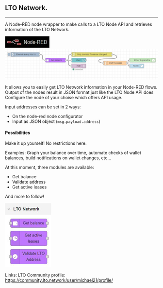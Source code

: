 ## LTO Network.
---
A Node-RED node wrapper to make calls to a LTO Node API and retrieves information of the LTO Network.

<img src="https://raw.githubusercontent.com/justmvg/node-red-contrib-lto-network/master/readme/node-red.jpg" />
<img src="https://raw.githubusercontent.com/justmvg/node-red-contrib-lto-network/master/readme/2.jpg" />

It allows you to easily get LTO Network information in your Node-RED flows. Output of the nodes result in JSON format just like the LTO Node API does
Configure the node of your choise which offers API usage.

Input addresses can be set in 2 ways:
- On the node-red node configurator
- Input as JSON object (`msg.payload.address`)

#### Possibilities
Make it up yourself! No restrictions here.

Examples: 
Graph your balance over time, automate checks of wallet balances, build notifications on wallet changes, etc… 

At this moment, three modules are available: 
- Get balance
- Validate address
- Get active leases

And more to follow!

<img src="https://raw.githubusercontent.com/justmvg/node-red-contrib-lto-network/master/readme/1.jpg" />

Links:
LTO Community profile: https://community.lto.network/user/michael21/profile/
